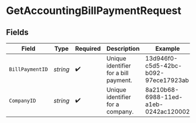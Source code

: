 # GetAccountingBillPaymentRequest


## Fields

| Field                                 | Type                                  | Required                              | Description                           | Example                               |
| ------------------------------------- | ------------------------------------- | ------------------------------------- | ------------------------------------- | ------------------------------------- |
| `BillPaymentID`                       | *string*                              | :heavy_check_mark:                    | Unique identifier for a bill payment. | 13d946f0-c5d5-42bc-b092-97ece17923ab  |
| `CompanyID`                           | *string*                              | :heavy_check_mark:                    | Unique identifier for a company.      | 8a210b68-6988-11ed-a1eb-0242ac120002  |